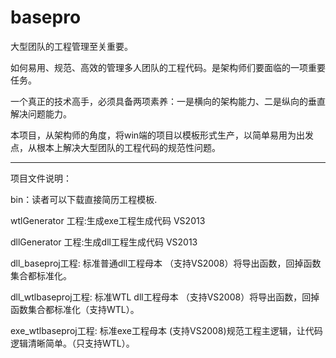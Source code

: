 # basepro
大型团队的工程管理至关重要。

如何易用、规范、高效的管理多人团队的工程代码。是架构师们要面临的一项重要任务。

一个真正的技术高手，必须具备两项素养：一是横向的架构能力、二是纵向的垂直解决问题能力。

本项目，从架构师的角度，将win端的项目以模板形式生产，以简单易用为出发点，从根本上解决大型团队的工程代码的规范性问题。


-----------------------------------------------------------------------------------------
项目文件说明：

bin：读者可以下载直接简历工程模板.

wtlGenerator 工程:生成exe工程生成代码 VS2013

dllGenerator 工程:生成dll工程生成代码 VS2013

dll_baseproj工程: 标准普通dll工程母本 （支持VS2008）将导出函数，回掉函数集合都标准化。

dll_wtlbaseproj工程: 标准WTL dll工程母本 （支持VS2008）将导出函数，回掉函数集合都标准化（支持WTL）。

exe_wtlbaseproj工程: 标准exe工程母本  (支持VS2008)规范工程主逻辑，让代码逻辑清晰简单。（只支持WTL）。

